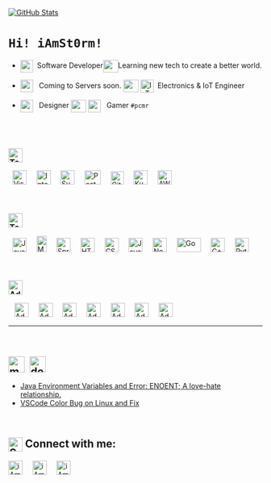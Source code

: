 [<img title="GitHub Stats" src="https://github-readme-stats.vercel.app/api?username=iamst0rm&show_icons=true&theme=vue&hide=prs,issues,contribs"/>](https://github.com/iAmSt0rm?tab=repositories)

# `Hi! iAmSt0rm!`

<!--
**iAmSt0rm/iAmSt0rm** is a ✨ _special_ ✨ repository because its `README.md` (this file) appears on your GitHub profile.
![GitHub Stats](https://github-readme-stats.vercel.app/api?username=iamst0rm&show_icons=true&theme=default&hide=prs,issues,contribs&title_color=4C566A)
-->

- <img align="center" height="25px" src="https://pics.freeicons.io/uploads/icons/png/14760371461555931396-512.png"/>&nbsp; Software Developer<img align="center" height="25px" width="30px" src="https://img.icons8.com/ios/50/000000/vertical-line.png" />Learning new tech to create a better world.

- <img align="center" height="25px" src="https://user-images.githubusercontent.com/44945139/108477995-f59aa100-72b9-11eb-8cbc-a0d4f92c9449.png"/> &nbsp; Coming to Servers soon.
[<img align="center" height="25px" width="30px" src="https://img.icons8.com/ios/50/000000/vertical-line.png" />](#)
[<img align="center" title="IoT" alt="IoT" width="26px" src="https://img.icons8.com/ios-filled/50/000000/internet-of-things.png" />](#)&nbsp; Electronics & IoT Engineer
- [<img align="center" height="25px" src="https://pics.freeicons.io/uploads/icons/png/6684101501555931400-512.png"/>](#) &nbsp; Designer
[<img align="center" height="25px" width="30px" src="https://img.icons8.com/ios/50/000000/vertical-line.png" />](#)
[<img align="center" width="25px" src="https://pics.freeicons.io/uploads/icons/png/9364660901536063363-512.png"/>](#) &nbsp; Gamer `#pcmr`

<br>

<br>

<!-- # **Skills** -->
### <img align="center" title="Tools" alt="Tools" height="28px" src="https://img.shields.io/badge/TechStack-Tools-%23434C5E.svg?&style=for-the-badge&logoColor=white&labelColor=2E3440" />&nbsp;
&nbsp;&nbsp;<img src="https://cdn.worldvectorlogo.com/logos/visual-studio-code-1.svg"
alt="Visual Studio Code"
title="Visual Studio Code"
height="28"
width="28"
/>&nbsp;&nbsp;&nbsp;&nbsp;
<img src="https://cdn.worldvectorlogo.com/logos/intellij-idea-1.svg"
alt="IntelliJ Idea"
title="IntelliJ Idea"
height="28"
width="28"
/>&nbsp;&nbsp;&nbsp;&nbsp;
<img src="https://cdn.worldvectorlogo.com/logos/sublime-text.svg"
alt="Sublime Text"
title="Sublime Text"
height="28"
width="28"
/>&nbsp;&nbsp;&nbsp;&nbsp;
<img src="https://cdn.worldvectorlogo.com/logos/postman.svg"
alt="Postman"
alt="Postman"
title="Postman"
height="28"
width="32"
/>&nbsp;&nbsp;&nbsp;&nbsp;
<img src="https://cdn.worldvectorlogo.com/logos/git-icon.svg"
alt="Git"
title="Git"
height="26"
width="26"
/>&nbsp;&nbsp;&nbsp;&nbsp;
<img src="https://cdn.worldvectorlogo.com/logos/kubernets.svg"
alt="Kubernetes"
title="Kubernetes"
height="28"
width="28"
/>&nbsp;&nbsp;&nbsp;&nbsp;
<img src="https://cdn.worldvectorlogo.com/logos/aws-2.svg"
alt="AWS"
title="AWS"
height="28"
width="28"
/>

<br>

### <img align="center" title="Technologies" alt="Technologies" height="28px" src="https://img.shields.io/badge/TechStack-Technologies-%23434C5E.svg?&style=for-the-badge&logoColor=white&labelColor=2E3440" />&nbsp;
&nbsp;&nbsp;<img src="https://cdn.worldvectorlogo.com/logos/java-14.svg"
alt="Java"
title="Java"
height="28"
width="28"
/> &nbsp;&nbsp;&nbsp;
<img src="https://cdn.worldvectorlogo.com/logos/mongodb-icon-1.svg"
alt="MongoDB"
title="MongoDB"
height="32"
width="20"
/>&nbsp;&nbsp;&nbsp;&nbsp;
<img src="https://cdn.worldvectorlogo.com/logos/spring-3.svg"
alt="Spring"
title="Spring"
height="28"
width="28"
/>&nbsp;&nbsp;&nbsp;&nbsp;
<img src="https://cdn.worldvectorlogo.com/logos/html-1.svg"
alt="HTML5"
title="HTML5"
height="28"
width="28"
/>&nbsp;&nbsp;&nbsp;&nbsp;
<img src="https://cdn.worldvectorlogo.com/logos/css-3.svg"
alt="CSS3"
title="CSS3"
height="28"
width="28"
/>&nbsp;&nbsp;&nbsp;&nbsp;
<img src="https://cdn.worldvectorlogo.com/logos/logo-javascript.svg"
alt="JavaScript"
title="JavaScript"
height="28"
width="28"
/>&nbsp;&nbsp;&nbsp;&nbsp;
<img src="https://cdn.worldvectorlogo.com/logos/nodejs-icon.svg"
alt="Node.js"
title="Node.js"
height="28"
width="28"
/>&nbsp;&nbsp;&nbsp;&nbsp;
<img src="https://cdn.worldvectorlogo.com/logos/golang-1.svg"
alt="Go"
title="Go"
height="28"
width="48"
/>&nbsp;&nbsp;&nbsp;&nbsp;
<img src="https://cdn.worldvectorlogo.com/logos/c.svg"
alt="C++"
title="C++"
height="28"
width="28"
/>&nbsp;&nbsp;&nbsp;&nbsp;
<img src="https://cdn.worldvectorlogo.com/logos/python-5.svg"
alt="Python"
title="Python"
height="28"
width="28"
/>


<br>

### <img align="center" title="Adobe Creative Suite" alt="Adobe Creative Suite" height="28px" src="https://img.shields.io/badge/Adobe-CreativeCloud-%23434C5E.svg?&style=for-the-badge&logo=adobe&logoColor=white&labelColor=2E3440" />
&nbsp;&nbsp;
<img src="https://iconape.com/wp-content/files/mm/373284/svg/373284.svg"
alt="Adobe Lightroom CC"
title="Adobe Lightroom CC"
height="28"
width="28"
/>&nbsp;&nbsp;&nbsp;&nbsp;
<img src="https://iconape.com/wp-content/files/ix/373285/svg/373285.svg"
alt="Adobe Photoshop CC"
title="Adobe Photoshop CC"
height="28"
width="28"
/>&nbsp;&nbsp;&nbsp;&nbsp;
<img src="https://iconape.com/wp-content/files/tr/373282/svg/373282.svg"
alt="Adobe Illustrator CC"
title="Adobe Illustrator CC"
height="28"
width="28"
/>&nbsp;&nbsp;&nbsp;&nbsp;
<img src="https://iconape.com/wp-content/files/ld/373283/svg/373283.svg"
alt="Adobe Indesign CC"
title="Adobe Indesign CC"
height="28"
width="28"
/>&nbsp;&nbsp;&nbsp;&nbsp;
<img src="https://iconape.com/wp-content/files/ai/373290/svg/373290.svg"
alt="Adobe XD"
title="Adobe XD"
height="28"
width="28"
/>&nbsp;&nbsp;&nbsp;&nbsp;
<img src="https://iconape.com/wp-content/files/ky/373287/svg/373287.svg"
alt="Adobe Premiere CC"
title="Adobe Premiere CC"
height="28"
width="28"
/>&nbsp;&nbsp;&nbsp;&nbsp;
<img src="https://user-images.githubusercontent.com/44945139/146665888-30e5c41e-afb7-4862-b2b5-c5bf672515a8.png"
alt="Adobe AfterEffects CC"
title="Adobe AfterEffects CC"
height="28"
width="28"
/>&nbsp;&nbsp;&nbsp;&nbsp;

---

<br>

## [<img align="center" title="Medium" alt="medium" height="32px" src="https://img.shields.io/badge/medium-%2312100E.svg?&style=for-the-badge&logo=medium&logoColor=white" />](https://medium.com/@iamstorm)&nbsp; [<img align="center" title="Dev.to" alt="dev.to" height="32px" src="https://img.shields.io/badge/DEV.TO-%230A0A0A.svg?&style=for-the-badge&logo=devdotto&logoColor=white" />](https://dev.to/iamst0rm)&nbsp;

- [Java Environment Variables and Error: ENOENT; A love-hate relationship.](https://iamparas.medium.com/java-environment-variables-and-error-enoent-a-love-hate-relationship-4e2fe5339228)&nbsp;
- [VSCode Color Bug on Linux and Fix](https://medium.com/@iamstorm/vscode-bug-on-linux-7ca4c4544d24)&nbsp;

<br>

## [<img align="center" title="Social Media" alt="Social Media" width="28px" src="https://cdn-icons-png.flaticon.com/512/2065/2065157.png" />](#)&nbsp;Connect with me:

[<img align="center" title="LinkedIn | Paras Verma" alt="iAmSt0rm | LinkedIn" height="28px" src="https://img.shields.io/badge/linkedin-%230077B5.svg?&style=for-the-badge&logo=linkedin&logoColor=white" />][linkedin]
&nbsp;&nbsp;&nbsp;
[<img align="center" title="Facebook | Paras Verma" alt="iAmSt0rm | Instagram" height="28px" src="https://img.shields.io/badge/facebook-%231877F2.svg?&style=for-the-badge&logo=facebook&logoColor=white" />][facebook]
&nbsp;&nbsp;&nbsp;
[<img align="center" title="Instagram | Paras Verma" alt="iAmSt0rm | Instagram" height="28px" src="https://img.shields.io/badge/instagram-%23E4405F.svg?&style=for-the-badge&logo=instagram&logoColor=white" />][instagram]
&nbsp;&nbsp;&nbsp;
<!-- [<img align="center" alt="iAmSt0rm | Behance" width="26px" src="https://cdn.jsdelivr.net/npm/simple-icons@3.3.0/icons/behance.svg" />][behance] -->

[linkedin]: https://www.linkedin.com/in/paraskrv/
[instagram]: https://www.instagram.com/whimsically_sober/
[behance]: https://www.behance.net/parasverma/
[facebook]: https://www.facebook.com/Sonu44589


<!-- [<img align="center" title="RobotOperatingSystem (ROS)" alt="RobotOperatingSystem (ROS)" width="22px" src="https://img.icons8.com/ios-filled/100/000000/r.png" /><img align="center" title="RobotOperatingSystem (ROS)" alt="RobotOperatingSystem (ROS)" width="22px" src="https://img.icons8.com/ios-filled/100/000000/o.png" /><img align="center" title="RobotOperatingSystem (ROS)" alt="RobotOperatingSystem (ROS)" width="22px" src="https://img.icons8.com/ios-filled/100/000000/s.png" />](#) -->